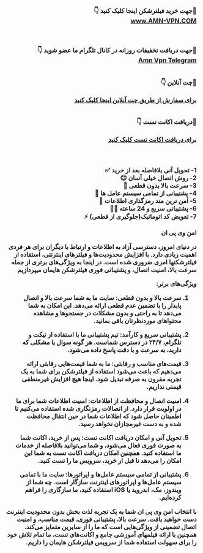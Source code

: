 <div id="vip" dir="rtl">  <h3 > <b> 
   🛑جهت خرید فیلترشکن اینجا کلیک کنید 👇 
  <br>  
<a  target="_blank" href="https://amngroup1.space/"> www.AMN-VPN.COM </a>
 

  <br>  <br> 
    🛑جهت دریافت تخفیفات روزانه در کانال تلگرام ما عضو شوید 👇
  <br>
<a href="https://t.me/buyamnvpn"> Amn Vpn Telegram </a>
 <br>  <br> 
  

  🛑چت آنلاین 👇 
  <br>  
<a href="https://go.crisp.chat/chat/embed/?website_id=e1f565cc-7e3b-4689-8f33-d66aa012be39&locale=fa&user_nickname=%D8%AE%D8%B1%DB%8C%D8%AF%20%D9%88%DB%8C%20%D9%BE%DB%8C%20%D8%A7%D9%86"> برای سفارش از طریق چت آنلاین اینجا کلیک کنید
</a>
 <br>  <br>


  🛑دریافت اکانت تست 👇 
  <br>  
<a href="https://go.crisp.chat/chat/embed/?website_id=e1f565cc-7e3b-4689-8f33-d66aa012be39&locale=fa&user_nickname=TEST"> برای دریافت اکانت تست کلیک کنید
</a>
  <br> <br> <br> <br> 
1- تحویل آنی بلافاصله بعد از خرید ✅
<br> 
2- روش اتصال خیلی آسان 😊
<br> 
3- سرعت بالا بدون قطعی 🚀
<br> 
4- پشتیبانی از تمامی سیستم عامل ها 📲
<br> 
5- اَمن ترین متد رمزگذاری اطلاعات 🔑 
<br> 
6- پشتیبانی سریع و 24 ساعته 🏃‍♂️
<br> 
7- تعویض کد اتوماتیک(جلوگیری از قطعی) ⚡️
<br> 


امن وی پی ان

در دنیای امروز، دسترسی آزاد به اطلاعات و ارتباط با دیگران برای هر فردی اهمیت زیادی دارد. با افزایش محدودیت‌ها و فیلترهای اینترنتی، استفاده از فیلترشکنها امری ضروری شده است. در اینجا به  ویژگی‌های برتری از جمله سرعت بالا، امنیت اتصال، و پشتیبانی فوری فیلترشکن هایمان میپردازیم

ویژگی‌های برتر:

1. سرعت بالا و بدون قطعی:
   سایت ما به شما سرعت بالا و اتصال پایدار را با تضمین عدم قطعی ارائه می‌دهد. این امکان به شما می‌دهد تا به راحتی و بدون مشکلات در جستجوها و مشاهده محتواهای موردنظرتان باقی بمانید.

2. پشتیبانی سریع و کارآمد:
   تیم پشتیبانی ما با استفاده از تیکت و تلگرام، ۲۴/۷ در دسترس شماست. هر گونه سوال یا مشکلی که دارید، به سرعت و با دقت پاسخ داده می‌شود.

3. قیمت‌های مناسب و رقابتی:
   ما به شما قیمت‌هایی رقابتی ارائه می‌دهیم که باعث می‌شود استفاده از فیلترشکن برای شما به یک تجربه مقرون به صرفه تبدیل شود. اینجا هیچ افزایش غیرمنطقی قیمتی نداریم.

4. امنیت اتصال و محافظت از اطلاعات:
   امنیت اطلاعات شما برای ما در اولویت قرار دارد. از اتصالات رمزنگاری شده استفاده می‌کنیم تا اطمینان حاصل شود که اطلاعات شما در حین انتقال محافظت شده و به دست غیرمجازان نخواهد رسید.

5. تحویل آنی و امکان دریافت اکانت تست:
   پس از خرید، اکانت شما به صورت فوری فعال می‌شود، و شما می‌توانید بلافاصله از خدمات ما استفاده کنید. همچنین امکان دریافت اکانت تست به شما این امکان را می‌دهد تا قبل از خرید، سرویس ما را تست کنید.

6. پشتیبانی از تمامی سیستم عامل‌ها و اپراتورها:
   سایت ما با تمامی سیستم عامل‌ها و اپراتورهای اینترنت سازگار است. چه شما از ویندوز، مک، اندروید یا iOS استفاده کنید، ما سازگاری را فراهم کرده‌ایم.


با انتخاب امن وی پی ان شما به یک تجربه لذت بخش بدون محدودیت اینترنت دست خواهید یافت. سرعت بالا، پشتیبانی فوری، قیمت مناسب، و امنیت اتصال تضمینی از ویژگی‌هایی است که ما را از سایرین متمایز می‌کند. همچنین با ارائه فیلمهای آموزشی جامع و اکانت‌های تست، ما تمام تلاش خود را برای سهولت استفاده شما از سرویس فیلترشکن هایمان را داریم.


</b>  </h3>
</div>
